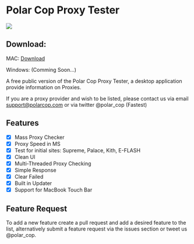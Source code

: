 # Polar Cop Proxy Tester
![][image_ref_cover]
## Download:

MAC: [Download](https://proxytester.dl.polarcop.com/download/darwin)

Windows: (Comming Soon...)

A free public version of the Polar Cop Proxy Tester, a desktop application provide information on Proxies.

If you are a proxy provider and wish to be listed, please contact us via email support@polarcop.com or via twitter @polar_cop (Fastest)

## Features
- [x] Mass Proxy Checker
- [x] Proxy Speed in MS
- [x] Test for initial sites: Supreme, Palace, Kith, E-FLASH
- [x] Clean UI
- [x] Multi-Threaded Proxy Checking
- [x] Simple Response
- [x] Clear Failed
- [x] Built in Updater
- [x] Support for MacBook Touch Bar

## Feature Request
To add a new feature create a pull request and add a desired feature to the list, alternatively submit a feature request via the issues section or tweet us @polar_cop.

[image_ref_cover]: https://github.com/polarcop/polarcop_proxytester/blob/master/cover.png

